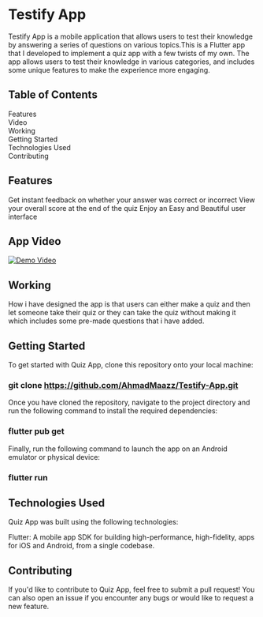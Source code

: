 # Testify App
Testify App is a mobile application that allows users to test their knowledge by answering a series of questions on various topics.This is a Flutter app that I developed to implement a quiz app with a few twists of my own. 
The app allows users to test their knowledge in various categories, and includes some unique 
features to make the experience more engaging.

## Table of Contents
Features\
Video\
Working\
Getting Started\
Technologies Used\
Contributing

## Features
Get instant feedback on whether your answer was correct or incorrect
View your overall score at the end of the quiz
Enjoy an Easy and Beautiful user interface

## App Video
[![Demo Video](https://img.youtube.com/vi/3h9UCqSwsfc/0.jpg)](https://www.youtube.com/watch?v=3h9UCqSwsfc)


## Working
How i have designed the app is that users can either make a quiz and then let someone take their quiz or they can take the quiz without making it which includes some pre-made questions that i have added.

## Getting Started
To get started with Quiz App, clone this repository onto your local machine:

### git clone https://github.com/AhmadMaazz/Testify-App.git

Once you have cloned the repository, navigate to the project directory and run the following command to install the required dependencies:

### flutter pub get

Finally, run the following command to launch the app on an Android emulator or physical device:

### flutter run

## Technologies Used
Quiz App was built using the following technologies:

Flutter: A mobile app SDK for building high-performance, high-fidelity, apps for iOS and Android, from a single codebase.

## Contributing
If you'd like to contribute to Quiz App, feel free to submit a pull request! You can also open an issue if you encounter any bugs or would like to request a new feature.
